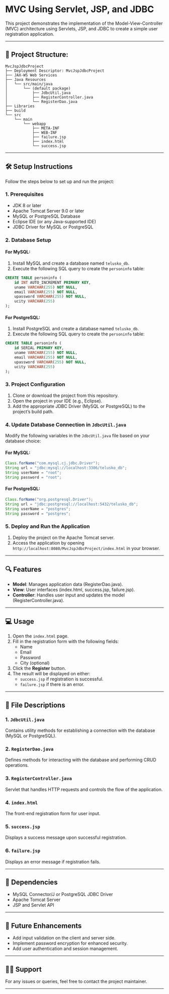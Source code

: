 # MVC Using Servlet, JSP, and JDBC

This project demonstrates the implementation of the Model-View-Controller (MVC) architecture using Servlets, JSP, and JDBC to create a simple user registration application.

---

## 📂 Project Structure:

```
MvcJspJdbcProject
├── Deployment Descriptor: MvcJspJdbcProject
├── JAX-WS Web Services
├── Java Resources
│   └── src/main/java
│       └── (default package)
│           ├── JdbcUtil.java
│           ├── RegisterController.java
│           └── RegisterDao.java
├── Libraries
├── build
└── src
    └── main
        └── webapp
            ├── META-INF
            ├── WEB-INF
            ├── failure.jsp
            ├── index.html
            └── success.jsp
```

---

## 🛠️ Setup Instructions

Follow the steps below to set up and run the project:

### 1. Prerequisites

- JDK 8 or later
- Apache Tomcat Server 9.0 or later
- MySQL or PostgreSQL Database
- Eclipse IDE (or any Java-supported IDE)
- JDBC Driver for MySQL or PostgreSQL

### 2. Database Setup

#### For MySQL:

1. Install MySQL and create a database named `telusko_db`.
2. Execute the following SQL query to create the `personinfo` table:

```sql
CREATE TABLE personinfo (
    id INT AUTO_INCREMENT PRIMARY KEY,
    uname VARCHAR(255) NOT NULL,
    email VARCHAR(255) NOT NULL,
    upassword VARCHAR(255) NOT NULL,
    ucity VARCHAR(255)
);
```

#### For PostgreSQL:

1. Install PostgreSQL and create a database named `telusko_db`.
2. Execute the following SQL query to create the `personinfo` table:

```sql
CREATE TABLE personinfo (
    id SERIAL PRIMARY KEY,
    uname VARCHAR(255) NOT NULL,
    email VARCHAR(255) NOT NULL,
    upassword VARCHAR(255) NOT NULL,
    ucity VARCHAR(255)
);
```

### 3. Project Configuration

1. Clone or download the project from this repository.
2. Open the project in your IDE (e.g., Eclipse).
3. Add the appropriate JDBC Driver (MySQL or PostgreSQL) to the project’s build path.

### 4. Update Database Connection in `JdbcUtil.java`

Modify the following variables in the `JdbcUtil.java` file based on your database choice:

#### For MySQL:

```java
Class.forName("com.mysql.cj.jdbc.Driver");
String url = "jdbc:mysql://localhost:3306/telusko_db";
String userName = "root";
String password = "root";
```

#### For PostgreSQL:

```java
Class.forName("org.postgresql.Driver");
String url = "jdbc:postgresql://localhost:5432/telusko_db";
String userName = "postgres";
String password = "postgres";
```

### 5. Deploy and Run the Application

1. Deploy the project on the Apache Tomcat server.
2. Access the application by opening `http://localhost:8080/MvcJspJdbcProject/index.html` in your browser.

---

## 🔍 Features

- **Model**: Manages application data (RegisterDao.java).
- **View**: User interfaces (index.html, success.jsp, failure.jsp).
- **Controller**: Handles user input and updates the model (RegisterController.java).

---

## 💻 Usage

1. Open the `index.html` page.
2. Fill in the registration form with the following fields:
   - Name
   - Email
   - Password
   - City (optional)
3. Click the **Register** button.
4. The result will be displayed on either:
   - `success.jsp` if registration is successful.
   - `failure.jsp` if there is an error.

---

## 📜 File Descriptions

### 1. `JdbcUtil.java`

Contains utility methods for establishing a connection with the database (MySQL or PostgreSQL).

### 2. `RegisterDao.java`

Defines methods for interacting with the database and performing CRUD operations.

### 3. `RegisterController.java`

Servlet that handles HTTP requests and controls the flow of the application.

### 4. `index.html`

The front-end registration form for user input.

### 5. `success.jsp`

Displays a success message upon successful registration.

### 6. `failure.jsp`

Displays an error message if registration fails.

---

## 🔗 Dependencies

- MySQL Connector/J or PostgreSQL JDBC Driver
- Apache Tomcat Server
- JSP and Servlet API

---

## 🚀 Future Enhancements

- Add input validation on the client and server side.
- Implement password encryption for enhanced security.
- Add user authentication and session management.

---

## 🙋‍♂️ Support

For any issues or queries, feel free to contact the project maintainer.

---


